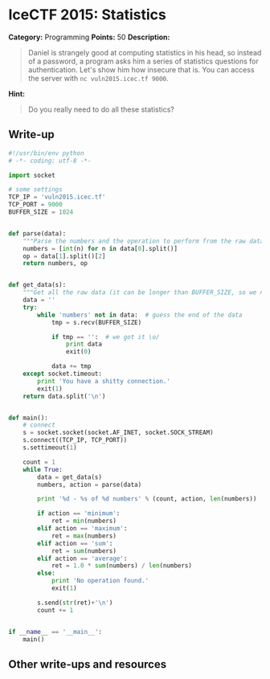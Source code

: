 # IceCTF 2015: Statistics

**Category:** Programming
**Points:** 50
**Description:** 

> Daniel is strangely good at computing statistics in his head, so instead of a password, a program asks him a series of statistics questions for authentication. Let's show him how insecure that is. You can access the server with <code>nc vuln2015.icec.tf 9000</code>.

**Hint:**

> Do you really need to do all these statistics?

## Write-up

```python
#!/usr/bin/env python
# -*- coding: utf-8 -*-

import socket

# some settings
TCP_IP = 'vuln2015.icec.tf'
TCP_PORT = 9000
BUFFER_SIZE = 1024


def parse(data):
    """Parse the numbers and the operation to perform from the raw data received"""
    numbers = [int(n) for n in data[0].split()]
    op = data[1].split()[2]
    return numbers, op


def get_data(s):
    """Get all the raw data (it can be longer than BUFFER_SIZE, so we need to loop)"""
    data = ''
    try:
        while 'numbers' not in data:  # guess the end of the data
            tmp = s.recv(BUFFER_SIZE)

            if tmp == '':  # we got it \o/
                print data
                exit(0)

            data += tmp
    except socket.timeout:
        print 'You have a shitty connection.'
        exit(1)
    return data.split('\n')


def main():
    # connect
    s = socket.socket(socket.AF_INET, socket.SOCK_STREAM)
    s.connect((TCP_IP, TCP_PORT))
    s.settimeout(1)

    count = 1
    while True:
        data = get_data(s)
        numbers, action = parse(data)

        print '%d - %s of %d numbers' % (count, action, len(numbers))

        if action == 'minimum':
            ret = min(numbers)
        elif action == 'maximum':
            ret = max(numbers)
        elif action == 'sum':
            ret = sum(numbers)
        elif action == 'average':
            ret = 1.0 * sum(numbers) / len(numbers)
        else:
            print 'No operation found.'
            exit(1)

        s.send(str(ret)+'\n')
        count += 1


if __name__ == '__main__':
    main()
```

## Other write-ups and resources

